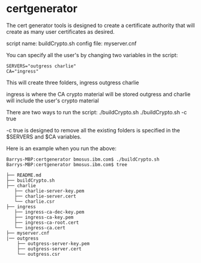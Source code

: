 # certgenerator 
The cert generator tools is designed to create a certificate authority that will create as many user certificates as desired.

script name: buildCrypto.sh
config file: myserver.cnf

You can specify all the user's by changing two variables in the script:
```
SERVERS="outgress charlie"
CA="ingress"
```
This will create three folders, 
ingress
outgress
charlie

ingress is where the CA crypto material will be stored
outgress and charlie will include the user's crypto material

There are two ways to run the script:
./buildCrypto.sh
./buildCrypto.sh -c true

-c true is designed to remove all the existing folders is specified in the $SERVERS and $CA variables. 

Here is an example when you run the above:

```
Barrys-MBP:certgenerator bmosus.ibm.com$ ./buildCrypto.sh
Barrys-MBP:certgenerator bmosus.ibm.com$ tree

├── README.md
├── buildCrypto.sh 
├── charlie
   ├── charlie-server-key.pem
   ├── charlie-server.cert
   └── charlie.csr
├── ingress
   ├── ingress-ca-dec-key.pem
   ├── ingress-ca-key.pem
   ├── ingress-ca-root.cert
   └── ingress-ca.cert
├── myserver.cnf
|── outgress
    ├── outgress-server-key.pem
    ├── outgress-server.cert
    └── outgress.csr
```    

